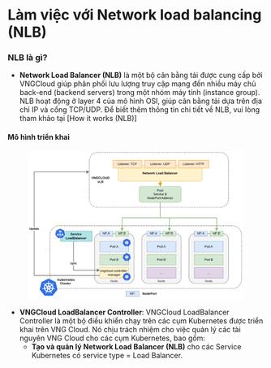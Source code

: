 # Làm việc với Network load balancing (NLB)

### NLB là gì? <a href="#workingwithnetworkloadbalancing-nlb-nlblagi" id="workingwithnetworkloadbalancing-nlb-nlblagi"></a>

* **Network Load Balancer (NLB)** là một bộ cân bằng tải được cung cấp bởi VNGCloud giúp phân phối lưu lượng truy cập mạng đến nhiều máy chủ back-end (backend servers) trong một nhóm máy tính (instance group). NLB hoạt động ở layer 4 của mô hình OSI, giúp cân bằng tải dựa trên địa chỉ IP và cổng TCP/UDP. Để biết thêm thông tin chi tiết về NLB, vui lòng tham khảo tại \[How it works (NLB)]

#### Mô hình triển khai <a href="#workingwithnetworkloadbalancing-nlb-mohinhtrienkhai" id="workingwithnetworkloadbalancing-nlb-mohinhtrienkhai"></a>

<figure><img src="../../../.gitbook/assets/vks_nlb.png" alt=""><figcaption></figcaption></figure>



* **VNGCloud LoadBalancer Controller**: VNGCloud LoadBalancer Controller là một bộ điều khiển chạy trên các cụm Kubernetes được triển khai trên VNG Cloud. Nó chịu trách nhiệm cho việc quản lý các tài nguyên VNG Cloud cho các cụm Kubernetes, bao gồm:
  * **Tạo và quản lý Network Load Balancer (NLB)** cho các Service Kubernetes có service type = Load Balancer.
